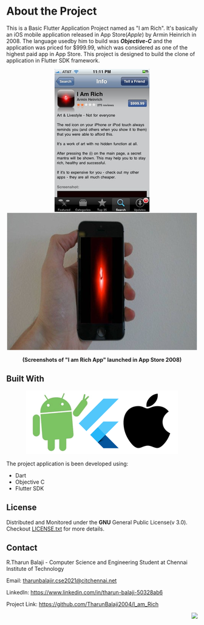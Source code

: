 

# About the Project
This is a Basic Flutter Application Project named as "I am Rich". It's basically an iOS mobile application released in App Store(*Apple*) by Armin Heinrich in 2008. The language usedby him to build was ***Objective-C*** and the application was priced for $999.99, which was considered as one of the highest paid app in App Store. This project is designed to build the clone of application in Flutter SDK framework.
     

<p align = "center">
<img src="/repassets/images/iamrichapp.jpg")
     </image>
<img src="/repassets/images/iamrichapp_5.jpg")
     </image>
</p>
<p align="center">
<b>(Screenshots of "I am Rich App" launched in App Store 2008)</b>
</p>
     
## Built With      

<p align = "center">
<img src="/repassets/images/AndroidFlutteriOS_400x167.png")
</p>

The project application is been developed using:
- Dart
- Objective C
- Flutter SDK

## License
Distributed and Monitored under the **GNU** General Public License(v 3.0). Checkout [LICENSE.txt](https://github.com/TharunBalaji2004/I_am_Rich/blob/667d40798aec553ec49bf3a060e3ce76818f63ae/LICENSE) for more details.

## Contact
R.Tharun Balaji - Computer Science and Engineering Student at Chennai Institute of Technology

Email: [tharunbalajir.cse2021@citchennai.net](https://github.com/TharunBalaji2004/)

LinkedIn: https://www.linkedin.com/in/tharun-balaji-50328ab6

Project Link: https://github.com/TharunBalaji2004/I_am_Rich


<p align="right">
     <a href ="#about-the-project"><img src="/repassets/images/BacktoTop_resized.PNG"></img></a>
</p>
